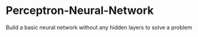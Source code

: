 # Perceptron-Neural-Network
Build a basic neural network without any hidden layers to solve a problem

